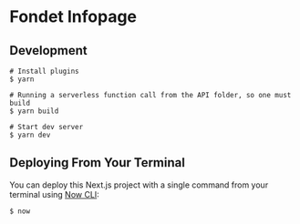 # Fondet Infopage

## Development

```shell
# Install plugins
$ yarn

# Running a serverless function call from the API folder, so one must build
$ yarn build

# Start dev server
$ yarn dev
```

## Deploying From Your Terminal

You can deploy this Next.js project with a single command from your terminal using [Now CLI](https://zeit.co/download):

```shell
$ now
```
